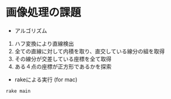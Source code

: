 # 画像処理の課題

* アルゴリズム
1. ハフ変換により直線検出
2. 全ての直線に対して内積を取り、直交している線分の組を取得
3. その線分が交差している座標を全て取得
4. ある４点の座標が正方形であるかを探索

* rakeによる実行 (for mac)
```
rake main
```
